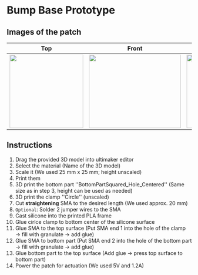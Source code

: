 # Bump Base Prototype
## Images of the patch

Top            |  Front |   Whole patch | Actuated
:-------------------------:|:-------------------------:|:-------------------------:|:-------------------------:
<img src="https://user-images.githubusercontent.com/82590951/193457926-f1a4e54d-86c9-471d-a147-919e2264382f.png" width="200" height="200" />|<img src="https://user-images.githubusercontent.com/82590951/193457948-53834a5e-742a-4d5b-a94d-640be309acd5.png" width="250" height="200" />|<img src="https://user-images.githubusercontent.com/82590951/193457978-327feaad-71ef-446c-ba07-9c7754da74a8.png" width="250" height="200" />|<img src="https://user-images.githubusercontent.com/82590951/193458039-2cb7e208-4f75-4f46-94bf-7093215f5e22.png" width="250" height="200" />

## Instructions

1. Drag the provided 3D model into ultimaker editor
2. Select the material (Name of the 3D model)
3. Scale it (We used 25 mm x 25 mm; height unscaled)
4. Print them
5. 3D print the bottom part ''BottomPartSquared_Hole_Centered'' (Same size as in step 3, height can be used as needed)
6. 3D print the clamp ''Circle'' (unscaled)
7. Cut **straightening** SMA to the desired length (We used approx. 20 mm)
8. `Optional`: Solder 2 jumper wires to the SMA
9. Cast silicone into the printed PLA frame
10. Glue cirlce clamp to bottom center of the silicone surface
11. Glue SMA to the top surface (Put SMA end 1 into the hole of the clamp → fill with granulate → add glue)
12. Glue SMA to bottom part (Put SMA end 2 into the hole of the bottom part → fill with granulate → add glue)
12. Glue bottom part to the top surface (Add glue &#8594; press top surface to bottom part)
14. Power the patch for actuation (We used 5V and 1.2A)
